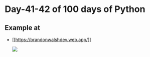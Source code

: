 # Day-41-42 of 100 days of Python

## Example at

- [[https://brandonwalshdev.web.app/]]

  ![](Example.gif)
